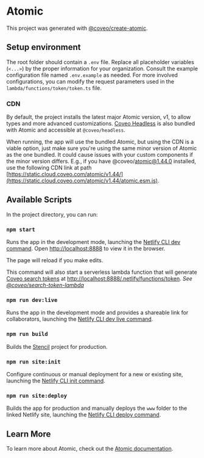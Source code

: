 # Atomic

This project was generated with [@coveo/create-atomic](https://npmjs.com/package/@coveo/create-atomic).

## Setup environment

The root folder should contain a `.env` file. Replace all placeholder variables (`<...>`) by the proper information for your organization. Consult the example configuration file named `.env.example` as needed. For more involved configurations, you can modify the request parameters used in the `lambda/functions/token/token.ts` file.

### CDN

By default, the project installs the latest major Atomic version, v1, to allow types and more advanced customizations. [Coveo Headless](https://www.npmjs.com/package/@coveo/headless) is also bundled with Atomic and accessible at `@coveo/headless`.

When running, the app will use the bundled Atomic, but using the CDN is a viable option, just make sure you're using the same minor version of Atomic as the one bundled. It could cause issues with your custom components if the minor version differs.
E.g., if you have @coveo/atomic@1.44.0 installed, use the following CDN link at path [https://static.cloud.coveo.com/atomic/v1.44/](https://static.cloud.coveo.com/atomic/v1.44/atomic.esm.js).

## Available Scripts

In the project directory, you can run:

### `npm start`

Runs the app in the development mode, launching the [Netlify CLI dev command](https://cli.netlify.com/commands/dev).
Open [http://localhost:8888](http://localhost:8888) to view it in the browser.

The page will reload if you make edits.

This command will also start a serverless lambda function that will generate [Coveo search tokens](https://docs.coveo.com/en/1346/) at [http://localhost:8888/.netlify/functions/token](http://localhost:8888/.netlify/functions/token).
_See [@coveo/search-token-lambda](https://www.npmjs.com/package/@coveo/search-token-lambda)_

### `npm run dev:live`

Runs the app in the development mode and provides a shareable link for collaborators, launching the [Netlify CLI dev live command](https://cli.netlify.com/commands/dev).

### `npm run build`

Builds the [Stencil](https://stenciljs.com/docs/cli) project for production.

### `npm run site:init`

Configure continuous or manual deployment for a new or existing site, launching the [Netlify CLI init command](https://cli.netlify.com/commands/init).

### `npm run site:deploy`

Builds the app for production and manually deploys the `www` folder to the linked Netlify site, launching the [Netlify CLI deploy command](https://cli.netlify.com/commands/deploy).

## Learn More

To learn more about Atomic, check out the [Atomic documentation](https://docs.coveo.com/en/atomic/latest/).
